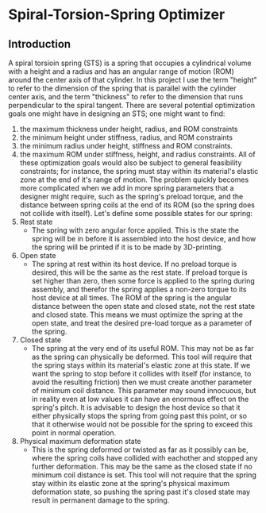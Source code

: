 # Spiral-Torsion-Spring Optimizer

## Introduction

A spiral torsioin spring (STS) is a spring that occupies a cylindrical volume with a height and a radius and has an angular range of motion (ROM) around the center axis of that cylinder. In this project I use the term "height" to refer to the dimension of the spring that is parallel with the cylinder center axis, and the term "thickness" to refer to the dimension that runs perpendicular to the spiral tangent. There are several potential optimization goals one might have in designing an STS; one might want to find:
1. the maximum thickness under height, radius, and ROM constraints
2. the minimum height under stiffness, radius, and ROM constraints
3. the minimum radius under height, stiffness and ROM constraints.
4. the maximum ROM under stiffness, height, and radius constraints.
All of these optimization goals would also be subject to general feasibility constraints; for instance, the spring must stay within its material's elastic zone at the end of it's range of motion.
The problem quickly becomes more complicated when we add in more spring parameters that a designer might require, such as the spring's preload torque, and the distance between spring coils at the end of its ROM (so the spring does not collide with itself). Let's define some possible states for our spring:
1. Rest state
   - The spring with zero angular force applied. This is the state the spring will be in before it is assembled into the host device, and how the spring will be printed if it is to be made by 3D-printing.
2. Open state
   - The spring at rest within its host device. If no preload torque is desired, this will be the same as the rest state. If preload torque is set higher than zero, then some force is applied to the spring during assembly, and therefor the spring applies a non-zero torque to its host device at all times. The ROM of the spring is the angular distance between the open state and closed state, not the rest state and closed state. This means we must optimize the spring at the open state, and treat the desired pre-load torque as a parameter of the spring.
3. Closed state
   - The spring at the very end of its useful ROM. This may not be as far as the spring can physically be deformed. This tool will require that the spring stays within its material's elastic zone at this state. If we want the spring to stop before it collides with itself (for instance, to avoid the resulting friction) then we must create another parameter of minimum coil distance. This parameter may sound innocuous, but in reality even at low values it can have an enormous effect on the spring's pitch. It is advisable to design the host device so that it either physically stops the spring from going past this point, or so that it otherwise would not be possible for the spring to exceed this point in normal operation.
4. Physical maximum deformation state
   - This is the spring deformed or twisted as far as it possibly can be, where the spring coils have collided with eachother and stopped any further deformation. This may be the same as the closed state if no minimum coil distance is set. This tool will not require that the spring stay within its elastic zone at the spring's physical maximum deformation state, so pushing the spring past it's closed state may result in permanent damage to the spring.
